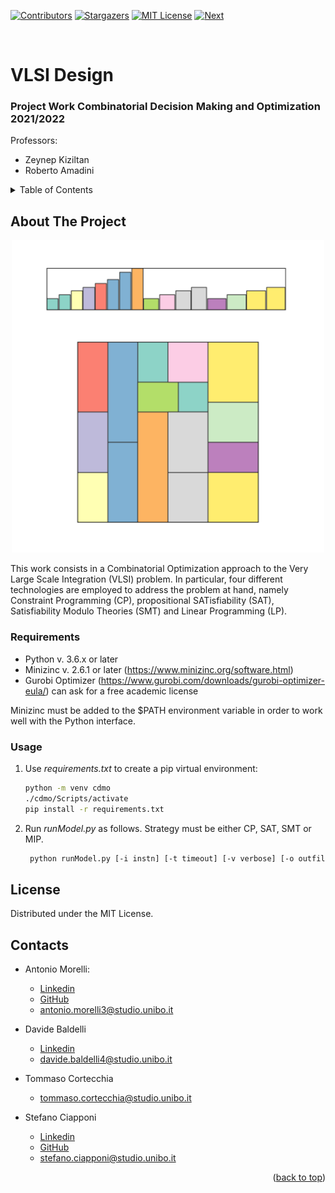 <div id="top"></div>

[![Contributors][contributors-shield]][contributors-url]
[![Stargazers][stars-shield]][stars-url]
[![MIT License][license-shield]][license-url]
[![Next][z3py]][z3py_url]


<!-- PROJECT LOGO -->
<br />
<div>
  <h1>VLSI Design</h1>
  <p>
    <h3> Project Work Combinatorial Decision Making and Optimization 2021/2022 </h2>
      
  Professors:
  - Zeynep Kiziltan 
  - Roberto Amadini 
  </p>
</div>



<!-- TABLE OF CONTENTS -->
<details>
  <summary>Table of Contents</summary>
  <ol>
    <li>
      <a href="#about-the-project">About The Project</a>
    </li>
    <li><a href="#requirements">Usage</a></li>
    <li><a href="#usage">Usage</a></li>
    <li><a href="#contacts">Contacts</a></li>
  </ol>
</details>



<!-- ABOUT THE PROJECT -->
## About The Project

  <p align="center">
    <img src="images/intro_img.png" alt="Plate", width=500>
  </p>

This work consists in a Combinatorial Optimization approach to the Very Large Scale Integration (VLSI) problem. In particular, four different technologies are employed to address the problem
at hand, namely Constraint Programming (CP), propositional SATisfiability (SAT), Satisfiability Modulo Theories (SMT) and Linear Programming (LP).

<!-- USAGE EXAMPLES -->
### Requirements 
- Python v. 3.6.x or later
- Minizinc v. 2.6.1 or later (https://www.minizinc.org/software.html)
- Gurobi Optimizer (https://www.gurobi.com/downloads/gurobi-optimizer-eula/) can ask for a free academic license

Minizinc must be added to the $PATH environment variable in order to work well with the Python interface.

<!-- USAGE EXAMPLES -->
### Usage

1. Use _requirements.txt_ to create a pip virtual environment:
   ```sh
   python -m venv cdmo
   ./cdmo/Scripts/activate
   pip install -r requirements.txt
   ```
2. Run _runModel.py_ as follows. Strategy must be either CP, SAT, SMT or MIP.
   ```sh
    python runModel.py [-i instn] [-t timeout] [-v verbose] [-o outfile] [-r rotations] <strategy>
   ```

<!-- LICENSE -->
## License

Distributed under the MIT License. 


<!-- CONTACT -->
## Contacts


* Antonio Morelli: 
  - [Linkedin](https://www.linkedin.com/in/antonio-morelli-077a16220/) 
  - [GitHub](https://github.com/antoniototimorelli) 
  - antonio.morelli3@studio.unibo.it

* Davide Baldelli 
  - [Linkedin](linkedin.com/in/davide-baldelli-b55618203/)
  - davide.baldelli4@studio.unibo.it

* Tommaso Cortecchia 
  - tommaso.cortecchia@studio.unibo.it

* Stefano Ciapponi 
  - [Linkedin](https://www.linkedin.com/in/stefano-ciapponi-3040b9201/) 
  - [GitHub](github.com/drchapman-17) 
  - stefano.ciapponi@studio.unibo.it

<p align="right">(<a href="#top">back to top</a>)</p>


<!-- MARKDOWN LINKS & IMAGES -->
<!-- https://www.markdownguide.org/basic-syntax/#reference-style-links -->
[contributors-shield]: https://img.shields.io/github/contributors/drchapman-17/cdmo2022?style=flat-square

[contributors-url]: https://github.com/drchapman-17/cdmo2022/graphs/contributors

[stars-shield]: https://img.shields.io/github/stars/drchapman-17/cdmo2022?style=flat-square

[stars-url]: https://github.com/drchapman-17/cdmo2022/stargazers

[license-shield]: https://img.shields.io/github/license/drchapman-17/cdmo2022?style=flat-square

[license-url]: https://github.com/drchapman-17/cdmo2022/LICENSE

[z3py]: https://img.shields.io/pypi/v/z3-solver?label=z3-solver&style=flat-square

[z3py_url]: https://pypi.org/project/z3-solver/

